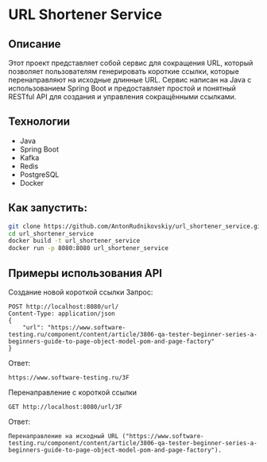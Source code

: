 # URL Shortener Service

## Описание

Этот проект представляет собой сервис для сокращения URL, который позволяет пользователям генерировать короткие ссылки, которые перенаправляют на исходные длинные URL. Сервис написан на Java с использованием Spring Boot и предоставляет простой и понятный RESTful API для создания и управления сокращёнными ссылками.

## Технологии

- Java
- Spring Boot
- Kafka
- Redis
- PostgreSQL
- Docker

## Как запустить:
```bash
git clone https://github.com/AntonRudnikovskiy/url_shortener_service.git
cd url_shortener_service
docker build -t url_shortener_service
docker run -p 8080:8080 url_shortener_service
```

## Примеры использования API
Создание новой короткой ссылки
Запрос:

```http
POST http://localhost:8080/url/
Content-Type: application/json
{
    "url": "https://www.software-testing.ru/component/content/article/3806-qa-tester-beginner-series-a-beginners-guide-to-page-object-model-pom-and-page-factory"
}
```
Ответ:
```
https://www.software-testing.ru/3F
```
Перенаправление с короткой ссылки
```http
GET http://localhost:8080/url/3F
```
Ответ:
```
Перенаправление на исходный URL ("https://www.software-testing.ru/component/content/article/3806-qa-tester-beginner-series-a-beginners-guide-to-page-object-model-pom-and-page-factory").
```

